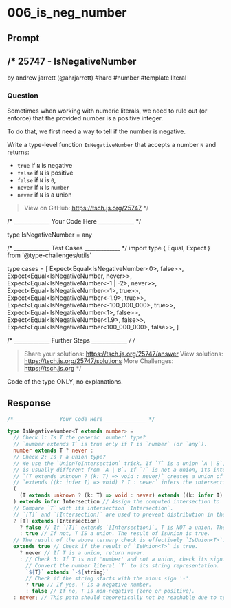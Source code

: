 # 006_is_neg_number

## Prompt

/*
  25747 - IsNegativeNumber
  -------
  by andrew jarrett (@ahrjarrett) #hard #number #template literal

  ### Question

  Sometimes when working with numeric literals, we need to rule out (or enforce) that the provided number is a positive integer.

  To do that, we first need a way to tell if the number is negative.

  Write a type-level function `IsNegativeNumber` that accepts a number `N` and returns:

  - `true` if `N` is negative
  - `false` if `N` is positive
  - `false` if `N` is `0`,
  - `never` if `N` is `number`
  - `never` if `N` is a union

  > View on GitHub: https://tsch.js.org/25747
*/

/* _____________ Your Code Here _____________ */

type IsNegativeNumber<T extends number> = any

/* _____________ Test Cases _____________ */
import type { Equal, Expect } from '@type-challenges/utils'

type cases = [
  Expect<Equal<IsNegativeNumber<0>, false>>,
  Expect<Equal<IsNegativeNumber<number>, never>>,
  Expect<Equal<IsNegativeNumber<-1 | -2>, never>>,
  Expect<Equal<IsNegativeNumber<-1>, true>>,
  Expect<Equal<IsNegativeNumber<-1.9>, true>>,
  Expect<Equal<IsNegativeNumber<-100_000_000>, true>>,
  Expect<Equal<IsNegativeNumber<1>, false>>,
  Expect<Equal<IsNegativeNumber<1.9>, false>>,
  Expect<Equal<IsNegativeNumber<100_000_000>, false>>,
]

/* _____________ Further Steps _____________ */
/*
  > Share your solutions: https://tsch.js.org/25747/answer
  > View solutions: https://tsch.js.org/25747/solutions
  > More Challenges: https://tsch.js.org
*/

Code of the type ONLY, no explanations.

## Response

```typescript
/* _____________ Your Code Here _____________ */

type IsNegativeNumber<T extends number> =
  // Check 1: Is T the generic 'number' type?
  // `number extends T` is true only if T is `number` (or `any`).
  number extends T ? never :
  // Check 2: Is T a union type?
  // We use the `UnionToIntersection` trick. If `T` is a union `A | B`, its intersection `A & B`
  // is usually different from `A | B`. If `T` is not a union, its intersection is `T` itself.
  // `(T extends unknown ? (k: T) => void : never)` creates a union of functions.
  // `extends ((k: infer I) => void) ? I : never` infers the intersection `I` from the contravariant position `k`.
  (
    (T extends unknown ? (k: T) => void : never) extends ((k: infer I) => void) ? I : never
  ) extends infer Intersection // Assign the computed intersection to `Intersection`
  // Compare `T` with its intersection `Intersection`.
  // `[T]` and `[Intersection]` are used to prevent distribution in the comparison.
  ? [T] extends [Intersection]
    ? false // If `[T]` extends `[Intersection]`, T is NOT a union. The result of IsUnion is false.
    : true // If not, T IS a union. The result of IsUnion is true.
  // The result of the above ternary check is effectively `IsUnion<T>`.
  extends true // Check if the result of `IsUnion<T>` is true.
    ? never // If T is a union, return never.
    : // Check 3: If T is not 'number' and not a union, check its sign.
      // Convert the number literal `T` to its string representation.
      `${T}` extends `-${string}`
      // Check if the string starts with the minus sign '-'.
      ? true // If yes, T is a negative number.
      : false // If no, T is non-negative (zero or positive).
  : never; // This path should theoretically not be reachable due to type constraints.

```

